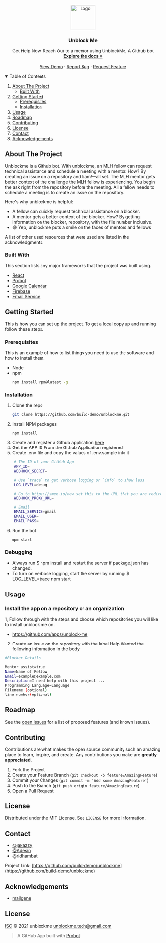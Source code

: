 <!-- PROJECT LOGO -->
<br />
<p align="center">
  <a href="https://i.ibb.co/Rv1Tg53/unblockme.png">
    <img src="https://i.ibb.co/Rv1Tg53/unblockme.png" alt="Logo" width="80" height="80">
  </a>

  <h3 align="center">Unblock Me</h3>

  <p align="center">
    Get Help Now. Reach Out to a mentor using UnblockMe, A Github bot
    <br />
    <a href="https://github.com/othneildrew/Best-README-Template"><strong>Explore the docs »</strong></a>
    <br />
    <br />
    <a href="https://github.com/othneildrew/Best-README-Template">View Demo</a>
    ·
    <a href="https://github.com/othneildrew/Best-README-Template/issues">Report Bug</a>
    ·
    <a href="https://github.com/othneildrew/Best-README-Template/issues">Request Feature</a>
  </p>
</p>

<!-- TABLE OF CONTENTS -->
<details open="open">
  <summary>Table of Contents</summary>
  <ol>
    <li>
      <a href="#about-the-project">About The Project</a>
      <ul>
        <li><a href="#built-with">Built With</a></li>
      </ul>
    </li>
    <li>
      <a href="#getting-started">Getting Started</a>
      <ul>
        <li><a href="#prerequisites">Prerequisites</a></li>
        <li><a href="#installation">Installation</a></li>
      </ul>
    </li>
    <li><a href="#usage">Usage</a></li>
    <li><a href="#roadmap">Roadmap</a></li>
    <li><a href="#contributing">Contributing</a></li>
    <li><a href="#license">License</a></li>
    <li><a href="#contact">Contact</a></li>
    <li><a href="#acknowledgements">Acknowledgements</a></li>
  </ol>
</details>

<!-- ABOUT THE PROJECT -->

## About The Project

Unblockme is a Github bot. With unblockme, an MLH fellow can request technical assistance and schedule a meeting with a mentor.
How? By creating an issue on a repository and bam!--all set.
The MLH mentor gets better context of the challenge the MLH fellow is experiencing.
You begin the ask right from the repository before the meeting.
All a fellow needs to schedule a meeting is to create an issue on the repository.

Here's why unblockme is helpful:

- A fellow can quickly request technical assistance on a blocker.
- A mentor gets a better context of the blocker. How? By getting information on the blocker, repository, with the file number inclusive.
- :smile: Yep, unblockme puts a smile on the faces of mentors and fellows

A list of other used resources that were used are listed in the acknowledgments.

### Built With

This section lists any major frameworks that the project was built using.

- [React](https://reactjs.org/)
- [Probot](https://probot.github.io/)
- [Google Calendar](https://developers.google.com/calendar)
- [Firebase](https://firebase.google.com/)
- [Email Service](https://nodemailer.com/about/)

<!-- GETTING STARTED -->

## Getting Started

This is how you can set up the project.
To get a local copy up and running follow these steps.

### Prerequisites

This is an example of how to list things you need to use the software and how to install them.

- Node
- npm
  ```sh
  npm install npm@latest -g
  ```

### Installation

1. Clone the repo
   ```sh
   git clone https://github.com/build-demo/unblockme.git
   ```
2. Install NPM packages
   ```sh
   npm install
   ```
3. Create and register a Github application [here](https://docs.github.com/en/developers/apps/creating-a-github-app)
4. Get the APP ID From the Github Application registered
5. Create .env file and copy the values of .env.sample into it

```sh
    # The ID of your GitHub App
    APP_ID=
    WEBHOOK_SECRET=

    # Use `trace` to get verbose logging or `info` to show less
    LOG_LEVEL=debug

    # Go to https://smee.io/new set this to the URL that you are redirected to.
    WEBHOOK_PROXY_URL=

    # Email
    EMAIL_SERVICE=gmail
    EMAIL_USER=
    EMAIL_PASS=
```

6. Run the bot

```sh
   npm start
```

### Debugging

- Always run $ npm install and restart the server if package.json has changed.
- To turn on verbose logging, start the server by running: $ LOG_LEVEL=trace npm start

<!-- USAGE EXAMPLES -->

## Usage

### Install the app on a repository or an organization

1, Follow through with the steps and choose which repositories you will like to install unblock me on.

- https://github.com/apps/unblock-me

2. Create an issue on the repository with the label Help Wanted the following information in the body

```sh
#Blocker Details

Mentor assist=true
Name=Name of Fellow
Email=example@example.com
Description=I need help with this project ...
Programming Language=Language
Filename (optional)
line number(optional)

```

<!-- ROADMAP -->

## Roadmap

See the [open issues](https://github.com/othneildrew/Best-README-Template/issues) for a list of proposed features (and known issues).

<!-- CONTRIBUTING -->

## Contributing

Contributions are what makes the open source community such an amazing place to learn, inspire, and create. Any contributions you make are **greatly appreciated**.

1. Fork the Project
2. Create your Feature Branch (`git checkout -b feature/AmazingFeature`)
3. Commit your Changes (`git commit -m 'Add some AmazingFeature'`)
4. Push to the Branch (`git push origin feature/AmazingFeature`)
5. Open a Pull Request

<!-- LICENSE -->

## License

Distributed under the MIT License. See `LICENSE` for more information.

<!-- Contributors/Contact -->

## Contact

- [@jakazzy](https://github.com/jakazzy)
- [@Adesin](https://github.com/adisen)
- [@ridhambat](https://github.com/ridhambhat)

Project Link: [https://github.com/build-demo/unblockme](https://github.com/build-demo/unblockme)

<!-- ACKNOWLEDGEMENTS -->

## Acknowledgements

- [mailgene](https://www.npmjs.com/package/mailgen)

<!-- MARKDOWN LINKS & IMAGES -->
<!-- https://www.markdownguide.org/basic-syntax/#reference-style-links -->

## License

[ISC](LICENSE) © 2021 unblockme <unblockme.tech@gmail.com>

> A GitHub App built with [Probot](https://github.com/probot/probot)
